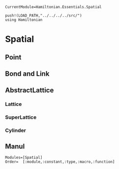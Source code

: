 ```@meta
CurrentModule=Hamiltonian.Essentials.Spatial
```

```@setup spatial
push!(LOAD_PATH,"../../../../src/")
using Hamiltonian
```

# Spatial

## Point

## Bond and Link

## AbstractLattice

### Lattice

### SuperLattice

### Cylinder

## Manul

```@autodocs
Modules=[Spatial]
Order=  [:module,:constant,:type,:macro,:function]
```
